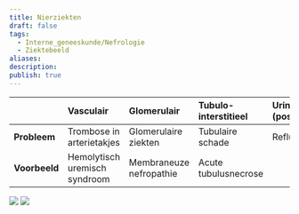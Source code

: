 ```yaml
---
title: Nierziekten
draft: false
tags:
  - Interne_geneeskunde/Nefrologie
  - Ziektebeeld
aliases: 
description: 
publish: true
---
```



|               | Vasculair                     | Glomerulair          | Tubulo-interstitieel | Urinewegen (postrenaal) |
|:------------- |:----------------------------- |:-------------------- |:-------------------- |:----------------------- |
| **Probleem**  | Trombose in arterietakjes     | Glomerulaire ziekten | Tubulaire schade     | Refluxnefropathie                        |
| **Voorbeeld** | Hemolytisch uremisch syndroom | Membraneuze nefropathie                     | Acute tubulusnecrose |                         |


![](https://i.imgur.com/I6HBhga.png)
![](https://i.imgur.com/Inn929T.png)
